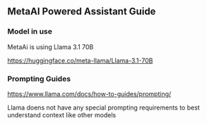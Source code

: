 ## MetaAI Powered Assistant Guide

### Model in use

MetaAi is using Llama 3.1 70B

https://huggingface.co/meta-llama/Llama-3.1-70B


### Prompting Guides

https://www.llama.com/docs/how-to-guides/prompting/

Llama doens not have any special prompting requirements to best understand context like other models